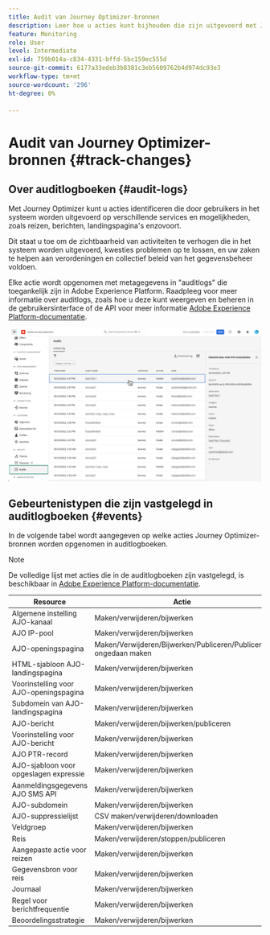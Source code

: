 ```yaml
---
title: Audit van Journey Optimizer-bronnen
description: Leer hoe u acties kunt bijhouden die zijn uitgevoerd met Journey Optimizer-bronnen.
feature: Monitoring
role: User
level: Intermediate
exl-id: 759b014a-c834-4331-bffd-5bc159ec555d
source-git-commit: 6177a33edeb3b8381c3eb5609762b4d974dc93e3
workflow-type: tm+mt
source-wordcount: '296'
ht-degree: 0%

---
```


# Audit van Journey Optimizer-bronnen {#track-changes}

## Over auditlogboeken {#audit-logs}

Met Journey Optimizer kunt u acties identificeren die door gebruikers in het systeem worden uitgevoerd op verschillende services en mogelijkheden, zoals reizen, berichten, landingspagina&#39;s enzovoort.

Dit staat u toe om de zichtbaarheid van activiteiten te verhogen die in het systeem worden uitgevoerd, kwesties problemen op te lossen, en uw zaken te helpen aan verordeningen en collectief beleid van het gegevensbeheer voldoen.

Elke actie wordt opgenomen met metagegevens in &quot;auditlogs&quot; die toegankelijk zijn in Adobe Experience Platform. Raadpleeg voor meer informatie over auditlogs, zoals hoe u deze kunt weergeven en beheren in de gebruikersinterface of de API voor meer informatie [Adobe Experience Platform-documentatie](https://experienceleague.adobe.com/docs/experience-platform/landing/governance-privacy-security/audit-logs/overview.html).

![](assets/audit-logs.png)

## Gebeurtenistypen die zijn vastgelegd in auditlogboeken {#events}

In de volgende tabel wordt aangegeven op welke acties Journey Optimizer-bronnen worden opgenomen in auditlogboeken.

>[!NOTE]
>
>De volledige lijst met acties die in de auditlogboeken zijn vastgelegd, is beschikbaar in [Adobe Experience Platform-documentatie](https://experienceleague.adobe.com/docs/experience-platform/landing/governance-privacy-security/audit-logs/overview.html#category).

| Resource | Actie |
|-----------|------------------|
| Algemene instelling AJO-kanaal | Maken/verwijderen/bijwerken |
| AJO IP-pool | Maken/verwijderen/bijwerken |
| AJO-openingspagina | Maken/Verwijderen/Bijwerken/Publiceren/Publiceren ongedaan maken |
| HTML-sjabloon AJO-landingspagina | Maken/verwijderen/bijwerken |
| Voorinstelling voor AJO-openingspagina | Maken/verwijderen/bijwerken |
| Subdomein van AJO-landingspagina | Maken/verwijderen/bijwerken |
| AJO-bericht | Maken/verwijderen/bijwerken/publiceren |
| Voorinstelling voor AJO-bericht | Maken/verwijderen/bijwerken |
| AJO PTR-record | Maken/verwijderen/bijwerken |
| AJO-sjabloon voor opgeslagen expressie | Maken/verwijderen/bijwerken |
| Aanmeldingsgegevens AJO SMS API | Maken/verwijderen/bijwerken |
| AJO-subdomein | Maken/verwijderen/bijwerken |
| AJO-suppressielijst | CSV maken/verwijderen/downloaden |
| Veldgroep | Maken/verwijderen/bijwerken |
| Reis | Maken/verwijderen/stoppen/publiceren |
| Aangepaste actie voor reizen | Maken/verwijderen/bijwerken |
| Gegevensbron voor reis | Maken/verwijderen/bijwerken |
| Journaal | Maken/verwijderen/bijwerken |
| Regel voor berichtfrequentie | Maken/verwijderen/bijwerken |
| Beoordelingsstrategie | Maken/verwijderen/bijwerken |
